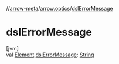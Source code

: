 //[arrow-meta](../../index.md)/[arrow.optics](index.md)/[dslErrorMessage](dsl-error-message.md)

# dslErrorMessage

[jvm]\
val [Element](https://docs.oracle.com/javase/8/docs/api/javax/lang/model/element/Element.html).[dslErrorMessage](dsl-error-message.md): [String](https://kotlinlang.org/api/latest/jvm/stdlib/kotlin/-string/index.html)
